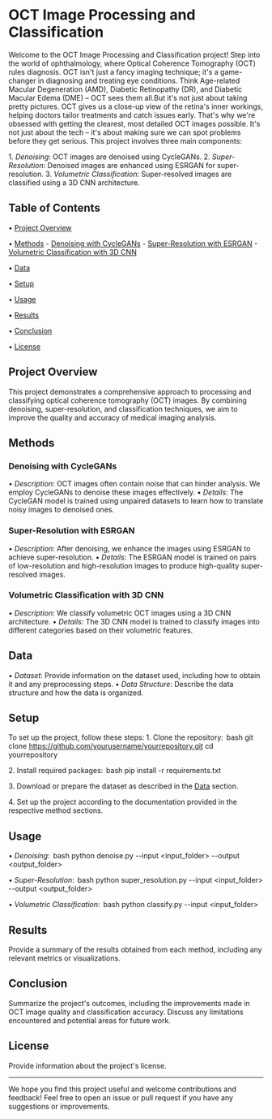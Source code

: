 # OCT Image Processing and Classification

Welcome to the OCT Image Processing and Classification project!
Step into the world of ophthalmology, where Optical Coherence Tomography (OCT) rules diagnosis. OCT isn't just a fancy imaging technique; it's a game-changer in diagnosing and treating eye conditions. Think Age-related Macular Degeneration (AMD), Diabetic Retinopathy (DR), and Diabetic Macular Edema (DME) – OCT sees them all.But it's not just about taking pretty pictures. OCT gives us a close-up view of the retina's inner workings, helping doctors tailor treatments and catch issues early. That's why we're obsessed with getting the clearest, most detailed OCT images possible. It's not just about the tech – it's about making sure we can spot problems before they get serious.
This project involves three main components:

1.⁠ ⁠*Denoising*: OCT images are denoised using CycleGANs.
2.⁠ ⁠*Super-Resolution*: Denoised images are enhanced using ESRGAN for super-resolution.
3.⁠ ⁠*Volumetric Classification*: Super-resolved images are classified using a 3D CNN architecture.

## Table of Contents
•⁠  ⁠[Project Overview](#project-overview)

•⁠  ⁠[Methods](#methods)
    - [Denoising with CycleGANs](#denoising-with-cyclegans)
    - [Super-Resolution with ESRGAN](#super-resolution-with-esrgan)
    - [Volumetric Classification with 3D CNN](#volumetric-classification-with-3d-cnn)
    
•⁠  ⁠[Data](#data)

•⁠  ⁠[Setup](#setup)

•⁠  ⁠[Usage](#usage)

•⁠  ⁠[Results](#results)

•⁠  ⁠[Conclusion](#conclusion)

•⁠  ⁠[License](#license)

## Project Overview

This project demonstrates a comprehensive approach to processing and classifying optical coherence tomography (OCT) images. By combining denoising, super-resolution, and classification techniques, we aim to improve the quality and accuracy of medical imaging analysis.

## Methods

### Denoising with CycleGANs
•⁠  ⁠*Description*: OCT images often contain noise that can hinder analysis. We employ CycleGANs to denoise these images effectively.
•⁠  ⁠*Details*: The CycleGAN model is trained using unpaired datasets to learn how to translate noisy images to denoised ones.

### Super-Resolution with ESRGAN
•⁠  ⁠*Description*: After denoising, we enhance the images using ESRGAN to achieve super-resolution.
•⁠  ⁠*Details*: The ESRGAN model is trained on pairs of low-resolution and high-resolution images to produce high-quality super-resolved images.

### Volumetric Classification with 3D CNN
•⁠  ⁠*Description*: We classify volumetric OCT images using a 3D CNN architecture.
•⁠  ⁠*Details*: The 3D CNN model is trained to classify images into different categories based on their volumetric features.

## Data

•⁠  ⁠*Dataset*: Provide information on the dataset used, including how to obtain it and any preprocessing steps.
•⁠  ⁠*Data Structure*: Describe the data structure and how the data is organized.

## Setup

To set up the project, follow these steps:
1.⁠ ⁠Clone the repository:
    ⁠ bash
    git clone https://github.com/yourusername/yourrepository.git
    cd yourrepository
     ⁠

2.⁠ ⁠Install required packages:
    ⁠ bash
    pip install -r requirements.txt
     ⁠

3.⁠ ⁠Download or prepare the dataset as described in the [Data](#data) section.

4.⁠ ⁠Set up the project according to the documentation provided in the respective method sections.

## Usage

•⁠  ⁠*Denoising*:
    ⁠ bash
    python denoise.py --input <input_folder> --output <output_folder>
     ⁠

•⁠  ⁠*Super-Resolution*:
    ⁠ bash
    python super_resolution.py --input <input_folder> --output <output_folder>
     ⁠

•⁠  ⁠*Volumetric Classification*:
    ⁠ bash
    python classify.py --input <input_folder>
     ⁠

## Results

Provide a summary of the results obtained from each method, including any relevant metrics or visualizations.

## Conclusion

Summarize the project's outcomes, including the improvements made in OCT image quality and classification accuracy. Discuss any limitations encountered and potential areas for future work.

## License

Provide information about the project's license.

---

We hope you find this project useful and welcome contributions and feedback! Feel free to open an issue or pull request if you have any suggestions or improvements.
